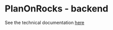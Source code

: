 # PlanOnRocks - backend
See the technical documentation [here](https://eicul04.github.io/PlanOnRocks-documentation/)

